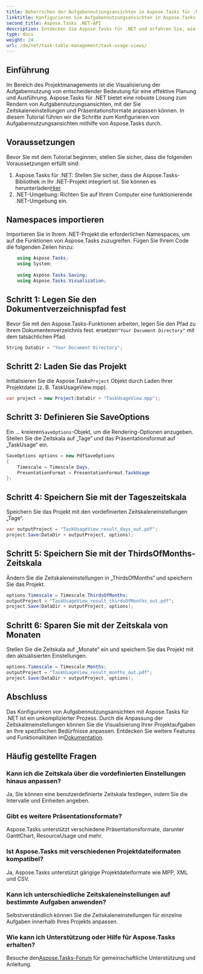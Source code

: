 ```yaml
---
title: Beherrschen der Aufgabennutzungsansichten in Aspose.Tasks für .NET
linktitle: Konfigurieren Sie Aufgabennutzungsansichten in Aspose.Tasks
second_title: Aspose.Tasks .NET-API
description: Entdecken Sie Aspose.Tasks für .NET und erfahren Sie, wie Sie Aufgabennutzungsansichten konfigurieren. Passen Sie die Zeitskaleneinstellungen an und verbessern Sie die visuelle Darstellung Ihres Projektmanagements.
type: docs
weight: 24
url: /de/net/task-table-management/task-usage-views/
---
```

## Einführung
Im Bereich des Projektmanagements ist die Visualisierung der Aufgabennutzung von entscheidender Bedeutung für eine effektive Planung und Ausführung. Aspose.Tasks für .NET bietet eine robuste Lösung zum Rendern von Aufgabennutzungsansichten, mit der Sie Zeitskaleneinstellungen und Präsentationsformate anpassen können. In diesem Tutorial führen wir die Schritte zum Konfigurieren von Aufgabennutzungsansichten mithilfe von Aspose.Tasks durch.
## Voraussetzungen
Bevor Sie mit dem Tutorial beginnen, stellen Sie sicher, dass die folgenden Voraussetzungen erfüllt sind:
1.  Aspose.Tasks für .NET: Stellen Sie sicher, dass die Aspose.Tasks-Bibliothek in Ihr .NET-Projekt integriert ist. Sie können es herunterladen[Hier](https://releases.aspose.com/tasks/net/).
2. .NET-Umgebung: Richten Sie auf Ihrem Computer eine funktionierende .NET-Umgebung ein.
## Namespaces importieren
Importieren Sie in Ihrem .NET-Projekt die erforderlichen Namespaces, um auf die Funktionen von Aspose.Tasks zuzugreifen. Fügen Sie Ihrem Code die folgenden Zeilen hinzu:
```csharp
    using Aspose.Tasks;
    using System;
    
    using Aspose.Tasks.Saving;
    using Aspose.Tasks.Visualization;
```
## Schritt 1: Legen Sie den Dokumentverzeichnispfad fest
 Bevor Sie mit den Aspose.Tasks-Funktionen arbeiten, legen Sie den Pfad zu Ihrem Dokumentenverzeichnis fest. ersetzen`"Your Document Directory"` mit dem tatsächlichen Pfad.
```csharp
String DataDir = "Your Document Directory";
```
## Schritt 2: Laden Sie das Projekt
 Initialisieren Sie die Aspose.Tasks`Project` Objekt durch Laden Ihrer Projektdatei (z. B. TaskUsageView.mpp).
```csharp
var project = new Project(DataDir + "TaskUsageView.mpp");
```
## Schritt 3: Definieren Sie SaveOptions
 Ein ... kreieren`SaveOptions`-Objekt, um die Rendering-Optionen anzugeben. Stellen Sie die Zeitskala auf „Tage“ und das Präsentationsformat auf „TaskUsage“ ein.
```csharp
SaveOptions options = new PdfSaveOptions
{
    Timescale = Timescale.Days,
    PresentationFormat = PresentationFormat.TaskUsage
};
```
## Schritt 4: Speichern Sie mit der Tageszeitskala
Speichern Sie das Projekt mit den vordefinierten Zeitskaleneinstellungen „Tage“.
```csharp
var outputProject = "TaskUsageView_result_days_out.pdf";
project.Save(DataDir + outputProject, options);
```
## Schritt 5: Speichern Sie mit der ThirdsOfMonths-Zeitskala
Ändern Sie die Zeitskaleneinstellungen in „ThirdsOfMonths“ und speichern Sie das Projekt.
```csharp
options.Timescale = Timescale.ThirdsOfMonths;
outputProject = "TaskUsageView_result_thirdsOfMonths_out.pdf";
project.Save(DataDir + outputProject, options);
```
## Schritt 6: Sparen Sie mit der Zeitskala von Monaten
Stellen Sie die Zeitskala auf „Monate“ ein und speichern Sie das Projekt mit den aktualisierten Einstellungen.
```csharp
options.Timescale = Timescale.Months;
outputProject = "TaskUsageView_result_months_out.pdf";
project.Save(DataDir + outputProject, options);
```
## Abschluss
Das Konfigurieren von Aufgabennutzungsansichten mit Aspose.Tasks für .NET ist ein unkomplizierter Prozess. Durch die Anpassung der Zeitskaleneinstellungen können Sie die Visualisierung Ihrer Projektaufgaben an Ihre spezifischen Bedürfnisse anpassen.
 Entdecken Sie weitere Features und Funktionalitäten im[Dokumentation](https://reference.aspose.com/tasks/net/).
## Häufig gestellte Fragen
### Kann ich die Zeitskala über die vordefinierten Einstellungen hinaus anpassen?
Ja, Sie können eine benutzerdefinierte Zeitskala festlegen, indem Sie die Intervalle und Einheiten angeben.
### Gibt es weitere Präsentationsformate?
Aspose.Tasks unterstützt verschiedene Präsentationsformate, darunter GanttChart, ResourceUsage und mehr.
### Ist Aspose.Tasks mit verschiedenen Projektdateiformaten kompatibel?
Ja, Aspose.Tasks unterstützt gängige Projektdateiformate wie MPP, XML und CSV.
### Kann ich unterschiedliche Zeitskaleneinstellungen auf bestimmte Aufgaben anwenden?
Selbstverständlich können Sie die Zeitskaleneinstellungen für einzelne Aufgaben innerhalb Ihres Projekts anpassen.
### Wie kann ich Unterstützung oder Hilfe für Aspose.Tasks erhalten?
 Besuche den[Aspose.Tasks-Forum](https://forum.aspose.com/c/tasks/15) für gemeinschaftliche Unterstützung und Anleitung.